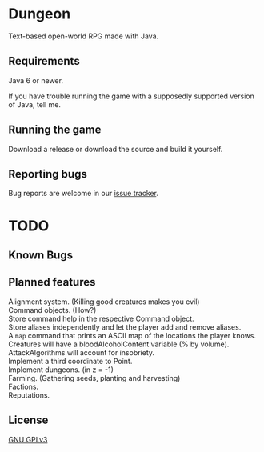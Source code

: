 Dungeon
=======
Text-based open-world RPG made with Java.

Requirements
-------------------
Java 6 or newer.

If you have trouble running the game with a supposedly supported version of Java, tell me.

Running the game
----------------
Download a release or download the source and build it yourself.

Reporting bugs
--------------
Bug reports are welcome in our [issue tracker](https://github.com/mafagafogigante/dungeon/issues).


TODO
====

Known Bugs
----------

Planned features
----------------
Alignment system. (Killing good creatures makes you evil)  
Command objects. (How?)  
Store command help in the respective Command object.  
Store aliases independently and let the player add and remove aliases.  
A ``map`` command that prints an ASCII map of the locations the player knows.  
Creatures will have a bloodAlcoholContent variable (% by volume).  
AttackAlgorithms will account for insobriety.  
Implement a third coordinate to Point.  
Implement dungeons. (in z = -1)  
Farming. (Gathering seeds, planting and harvesting)  
Factions.  
Reputations.  

License
-------
[GNU GPLv3](https://github.com/mafagafogigante/dungeon/blob/master/LICENSE.txt)

